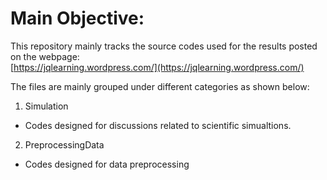 # Main Objective:
This repository mainly tracks the source codes used for the results posted on the webpage:  
[https://jqlearning.wordpress.com/](https://jqlearning.wordpress.com/)

The files are mainly grouped under different categories as shown below:  
1. Simulation  
  * Codes designed for discussions related to scientific simualtions.

2. PreprocessingData 
  * Codes designed for data preprocessing
